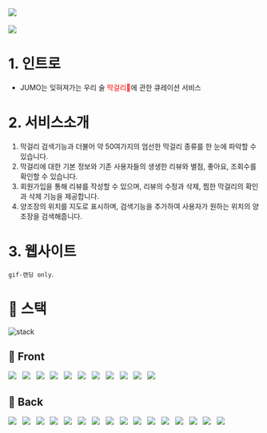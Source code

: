 [<img src="https://img.shields.io/badge/PROJECT-jumo.ml-red?style=for-the-badge"/>](https://www.jumo.ml/)
----
![](https://images.velog.io/images/delilah/post/7bc1833f-52a8-4632-9663-ef5a0c9da5c2/%EC%8A%A4%ED%81%AC%EB%A6%B0%EC%83%B7,%202021-04-25%2002-53-21.png)


# 1. 인트로
- JUMO는 잊혀져가는 우리 술 <span style="color:red">막걸리🍶️</span>에 관한 큐레이션 서비스


# 2. 서비스소개
1. 막걸리 검색기능과 더불어 약 50여가지의 엄선한 막걸리 종류를 한 눈에 파악할 수 있습니다.
2. 막걸리에 대한 기본 정보와 기존 사용자들의 생생한 리뷰와 별점, 좋아요, 조회수를 확인할 수 있습니다.
3. 회원가입을 통해 리뷰를 작성할 수 있으며, 리뷰의 수정과 삭제, 찜한 막걸리의 확인과 삭제 기능을 제공합니다.
4. 양조장의 위치를 지도로 표시하며, 검색기능을 추가하여 사용자가 원하는 위치의 양조장을 검색해줍니다.

# 3. 웹사이트
`gif-렌딩 only`. 






# :wrench: 스택
![stack](https://user-images.githubusercontent.com/47580931/115977009-702fb780-a5ae-11eb-8b77-c827e66fdf97.png)

## :gem: Front
<img src="https://img.shields.io/badge/React-black?style=for-the-badge&logo=React&logoColor=61DAFB"/>&nbsp;&nbsp;&nbsp;<img src="https://img.shields.io/badge/Hooks-black?style=for-the-badge&logo=Hexo&logoColor=blue"/>&nbsp;&nbsp;&nbsp;<img src="https://img.shields.io/badge/Redux-black?style=for-the-badge&logo=Redux&logoColor=764ABC"/>&nbsp;&nbsp;&nbsp;<img src="https://img.shields.io/badge/React_Router-black?style=for-the-badge&logo=React%20Router&logoColor=CA4245"/>&nbsp;&nbsp;&nbsp;<img src="https://img.shields.io/badge/styled--components-black?style=for-the-badge&logo=styled-components&logoColor=FF61F6"/>&nbsp;&nbsp;&nbsp;<img src="https://img.shields.io/badge/JavaScript-black?style=for-the-badge&logo=JavaScript&logoColor=F7DF1E"/>&nbsp;&nbsp;&nbsp;<img src="https://img.shields.io/badge/HTML5-black?style=for-the-badge&logo=HTML5&logoColor=E34F26"/>&nbsp;&nbsp;&nbsp;<img src="https://img.shields.io/badge/CSS3-black?style=for-the-badge&logo=CSS3&logoColor=1572B6"/>&nbsp;&nbsp;&nbsp;<img src="https://img.shields.io/badge/Figma-black?style=for-the-badge&logo=Figma&logoColor=F24E1E"/>&nbsp;&nbsp;&nbsp;<img src="https://img.shields.io/badge/Prettier-black?style=for-the-badge&logo=Prettier&logoColor=F7B93E"/>&nbsp;&nbsp;&nbsp;<img src="https://img.shields.io/badge/ESlint-black?style=for-the-badge&logo=ESlint&logoColor=4B32C3"/>

## :tophat: Back   
<img src="https://img.shields.io/badge/MySQL-black?style=for-the-badge&logo=MySQL&logoColor=white"/>&nbsp;&nbsp;&nbsp;<img src="https://img.shields.io/badge/Sequelize-black?style=for-the-badge&logo=Sega&logoColor=0089CF"/>&nbsp;&nbsp;&nbsp;<img src="https://img.shields.io/badge/JWT-black?style=for-the-badge&logo=JSON%20Web%20Tokens&logoColor=white"/>&nbsp;&nbsp;&nbsp;<img src="https://img.shields.io/badge/bcrypt-black?style=for-the-badge&logo=Big%20Cartel&logoColor=yellowgreen"/>&nbsp;&nbsp;&nbsp;<img src="https://img.shields.io/badge/Express-black?style=for-the-badge&logo=Express&logoColor=lightgrey"/>&nbsp;&nbsp;&nbsp;<img src="https://img.shields.io/badge/Node.js-black?style=for-the-badge&logo=Node.js&logoColor=green"/>&nbsp;&nbsp;&nbsp;<img src="https://img.shields.io/badge/Amazon%20AWS-black?style=for-the-badge&logo=Amazon%20AWS&logoColor=orange"/>&nbsp;&nbsp;&nbsp;<img src="https://img.shields.io/badge/Amazon%20S3-black?style=for-the-badge&logo=Amazon%20S3&logoColor=yellowgreen"/>&nbsp;&nbsp;&nbsp;<img src="https://img.shields.io/badge/EC2-black?style=for-the-badge&logo=Etsy&logoColor=F16521"/>&nbsp;&nbsp;&nbsp;<img src="https://img.shields.io/badge/RDS-black?style=for-the-badge&logo=Amazon%20DynamoDB&logoColor=4053D6"/>&nbsp;&nbsp;&nbsp;<img src="https://img.shields.io/badge/Route53-black?style=for-the-badge&logo=Revolut&logoColor=0075EB"/>&nbsp;&nbsp;&nbsp;<img src="https://img.shields.io/badge/PM2-black?style=for-the-badge&logo=PM2&logoColor=246FDB"/>&nbsp;&nbsp;&nbsp;<img src="https://img.shields.io/badge/cloudFront-black?style=for-the-badge&logo=iCloud&logoColor=3693F3"/>&nbsp;&nbsp;&nbsp;<img src="https://img.shields.io/badge/ELB-black?style=for-the-badge&logo=Elm&logoColor=1293D8"/>&nbsp;&nbsp;&nbsp;<img src="https://img.shields.io/badge/Certificate%20Manager-black?style=for-the-badge&logo=Google%20Tag%20Manager&logoColor=246FDB"/>&nbsp;&nbsp;&nbsp;<img src="https://img.shields.io/badge/JavaScript-black?style=for-the-badge&logo=JavaScript&logoColor=F7DF1E"/>

